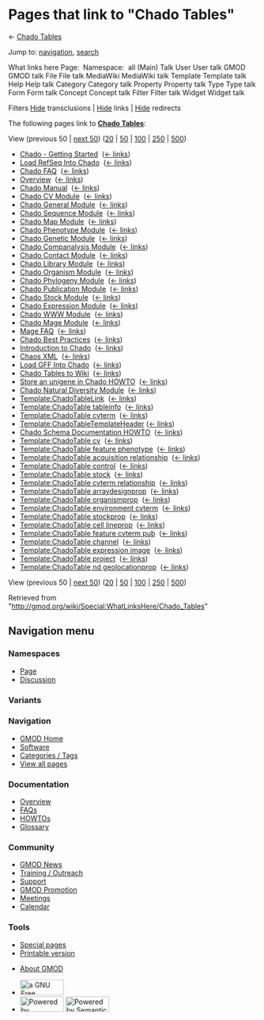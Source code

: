<div id="mw-page-base" class="noprint">

</div>

<div id="mw-head-base" class="noprint">

</div>

<div id="content" class="mw-body" role="main">

<span id="top"></span>

<div id="mw-js-message" style="display:none;">

</div>



# <span dir="auto">Pages that link to "Chado Tables"</span>

<div id="bodyContent">

<div id="contentSub">

← [Chado Tables](/wiki/Chado_Tables "Chado Tables")

</div>

<div id="jump-to-nav" class="mw-jump">

Jump to: [navigation](#mw-navigation), [search](#p-search)

</div>

<div id="mw-content-text">

What links here Page:  Namespace:  all (Main) Talk User User talk GMOD
GMOD talk File File talk MediaWiki MediaWiki talk Template Template talk
Help Help talk Category Category talk Property Property talk Type Type
talk Form Form talk Concept Concept talk Filter Filter talk Widget
Widget talk

Filters
[Hide](/mediawiki/index.php?title=Special:WhatLinksHere/Chado_Tables&hidetrans=1 "Special:WhatLinksHere/Chado Tables")
transclusions \|
[Hide](/mediawiki/index.php?title=Special:WhatLinksHere/Chado_Tables&hidelinks=1 "Special:WhatLinksHere/Chado Tables")
links \|
[Hide](/mediawiki/index.php?title=Special:WhatLinksHere/Chado_Tables&hideredirs=1 "Special:WhatLinksHere/Chado Tables")
redirects

The following pages link to **[Chado
Tables](/wiki/Chado_Tables "Chado Tables")**:

View (previous 50 \| [next
50](/mediawiki/index.php?title=Special:WhatLinksHere/Chado_Tables&from=2151&back=0 "Special:WhatLinksHere/Chado Tables"))
([20](/mediawiki/index.php?title=Special:WhatLinksHere/Chado_Tables&limit=20 "Special:WhatLinksHere/Chado Tables")
\|
[50](/mediawiki/index.php?title=Special:WhatLinksHere/Chado_Tables&limit=50 "Special:WhatLinksHere/Chado Tables")
\|
[100](/mediawiki/index.php?title=Special:WhatLinksHere/Chado_Tables&limit=100 "Special:WhatLinksHere/Chado Tables")
\|
[250](/mediawiki/index.php?title=Special:WhatLinksHere/Chado_Tables&limit=250 "Special:WhatLinksHere/Chado Tables")
\|
[500](/mediawiki/index.php?title=Special:WhatLinksHere/Chado_Tables&limit=500 "Special:WhatLinksHere/Chado Tables"))

- [Chado - Getting
  Started](/wiki/Chado_-_Getting_Started "Chado - Getting Started") ‎
  <span class="mw-whatlinkshere-tools">([←
  links](/mediawiki/index.php?title=Special:WhatLinksHere&target=Chado+-+Getting+Started "Special:WhatLinksHere"))</span>
- [Load RefSeq Into
  Chado](/wiki/Load_RefSeq_Into_Chado "Load RefSeq Into Chado") ‎
  <span class="mw-whatlinkshere-tools">([←
  links](/mediawiki/index.php?title=Special:WhatLinksHere&target=Load+RefSeq+Into+Chado "Special:WhatLinksHere"))</span>
- [Chado FAQ](/wiki/Chado_FAQ "Chado FAQ") ‎
  <span class="mw-whatlinkshere-tools">([←
  links](/mediawiki/index.php?title=Special:WhatLinksHere&target=Chado+FAQ "Special:WhatLinksHere"))</span>
- [Overview](/wiki/Overview "Overview") ‎
  <span class="mw-whatlinkshere-tools">([←
  links](/mediawiki/index.php?title=Special:WhatLinksHere&target=Overview "Special:WhatLinksHere"))</span>
- [Chado Manual](/wiki/Chado_Manual "Chado Manual") ‎
  <span class="mw-whatlinkshere-tools">([←
  links](/mediawiki/index.php?title=Special:WhatLinksHere&target=Chado+Manual "Special:WhatLinksHere"))</span>
- [Chado CV Module](/wiki/Chado_CV_Module "Chado CV Module") ‎
  <span class="mw-whatlinkshere-tools">([←
  links](/mediawiki/index.php?title=Special:WhatLinksHere&target=Chado+CV+Module "Special:WhatLinksHere"))</span>
- [Chado General
  Module](/wiki/Chado_General_Module "Chado General Module") ‎
  <span class="mw-whatlinkshere-tools">([←
  links](/mediawiki/index.php?title=Special:WhatLinksHere&target=Chado+General+Module "Special:WhatLinksHere"))</span>
- [Chado Sequence
  Module](/wiki/Chado_Sequence_Module "Chado Sequence Module") ‎
  <span class="mw-whatlinkshere-tools">([←
  links](/mediawiki/index.php?title=Special:WhatLinksHere&target=Chado+Sequence+Module "Special:WhatLinksHere"))</span>
- [Chado Map Module](/wiki/Chado_Map_Module "Chado Map Module") ‎
  <span class="mw-whatlinkshere-tools">([←
  links](/mediawiki/index.php?title=Special:WhatLinksHere&target=Chado+Map+Module "Special:WhatLinksHere"))</span>
- [Chado Phenotype
  Module](/wiki/Chado_Phenotype_Module "Chado Phenotype Module") ‎
  <span class="mw-whatlinkshere-tools">([←
  links](/mediawiki/index.php?title=Special:WhatLinksHere&target=Chado+Phenotype+Module "Special:WhatLinksHere"))</span>
- [Chado Genetic
  Module](/wiki/Chado_Genetic_Module "Chado Genetic Module") ‎
  <span class="mw-whatlinkshere-tools">([←
  links](/mediawiki/index.php?title=Special:WhatLinksHere&target=Chado+Genetic+Module "Special:WhatLinksHere"))</span>
- [Chado Companalysis
  Module](/wiki/Chado_Companalysis_Module "Chado Companalysis Module") ‎
  <span class="mw-whatlinkshere-tools">([←
  links](/mediawiki/index.php?title=Special:WhatLinksHere&target=Chado+Companalysis+Module "Special:WhatLinksHere"))</span>
- [Chado Contact
  Module](/wiki/Chado_Contact_Module "Chado Contact Module") ‎
  <span class="mw-whatlinkshere-tools">([←
  links](/mediawiki/index.php?title=Special:WhatLinksHere&target=Chado+Contact+Module "Special:WhatLinksHere"))</span>
- [Chado Library
  Module](/wiki/Chado_Library_Module "Chado Library Module") ‎
  <span class="mw-whatlinkshere-tools">([←
  links](/mediawiki/index.php?title=Special:WhatLinksHere&target=Chado+Library+Module "Special:WhatLinksHere"))</span>
- [Chado Organism
  Module](/wiki/Chado_Organism_Module "Chado Organism Module") ‎
  <span class="mw-whatlinkshere-tools">([←
  links](/mediawiki/index.php?title=Special:WhatLinksHere&target=Chado+Organism+Module "Special:WhatLinksHere"))</span>
- [Chado Phylogeny
  Module](/wiki/Chado_Phylogeny_Module "Chado Phylogeny Module") ‎
  <span class="mw-whatlinkshere-tools">([←
  links](/mediawiki/index.php?title=Special:WhatLinksHere&target=Chado+Phylogeny+Module "Special:WhatLinksHere"))</span>
- [Chado Publication
  Module](/wiki/Chado_Publication_Module "Chado Publication Module") ‎
  <span class="mw-whatlinkshere-tools">([←
  links](/mediawiki/index.php?title=Special:WhatLinksHere&target=Chado+Publication+Module "Special:WhatLinksHere"))</span>
- [Chado Stock Module](/wiki/Chado_Stock_Module "Chado Stock Module") ‎
  <span class="mw-whatlinkshere-tools">([←
  links](/mediawiki/index.php?title=Special:WhatLinksHere&target=Chado+Stock+Module "Special:WhatLinksHere"))</span>
- [Chado Expression
  Module](/wiki/Chado_Expression_Module "Chado Expression Module") ‎
  <span class="mw-whatlinkshere-tools">([←
  links](/mediawiki/index.php?title=Special:WhatLinksHere&target=Chado+Expression+Module "Special:WhatLinksHere"))</span>
- [Chado WWW Module](/wiki/Chado_WWW_Module "Chado WWW Module") ‎
  <span class="mw-whatlinkshere-tools">([←
  links](/mediawiki/index.php?title=Special:WhatLinksHere&target=Chado+WWW+Module "Special:WhatLinksHere"))</span>
- [Chado Mage Module](/wiki/Chado_Mage_Module "Chado Mage Module") ‎
  <span class="mw-whatlinkshere-tools">([←
  links](/mediawiki/index.php?title=Special:WhatLinksHere&target=Chado+Mage+Module "Special:WhatLinksHere"))</span>
- [Mage FAQ](/wiki/Mage_FAQ "Mage FAQ") ‎
  <span class="mw-whatlinkshere-tools">([←
  links](/mediawiki/index.php?title=Special:WhatLinksHere&target=Mage+FAQ "Special:WhatLinksHere"))</span>
- [Chado Best
  Practices](/wiki/Chado_Best_Practices "Chado Best Practices") ‎
  <span class="mw-whatlinkshere-tools">([←
  links](/mediawiki/index.php?title=Special:WhatLinksHere&target=Chado+Best+Practices "Special:WhatLinksHere"))</span>
- [Introduction to
  Chado](/wiki/Introduction_to_Chado "Introduction to Chado") ‎
  <span class="mw-whatlinkshere-tools">([←
  links](/mediawiki/index.php?title=Special:WhatLinksHere&target=Introduction+to+Chado "Special:WhatLinksHere"))</span>
- [Chaos XML](/wiki/Chaos_XML "Chaos XML") ‎
  <span class="mw-whatlinkshere-tools">([←
  links](/mediawiki/index.php?title=Special:WhatLinksHere&target=Chaos+XML "Special:WhatLinksHere"))</span>
- [Load GFF Into Chado](/wiki/Load_GFF_Into_Chado "Load GFF Into Chado")
  ‎ <span class="mw-whatlinkshere-tools">([←
  links](/mediawiki/index.php?title=Special:WhatLinksHere&target=Load+GFF+Into+Chado "Special:WhatLinksHere"))</span>
- [Chado Tables to
  Wiki](/wiki/Chado_Tables_to_Wiki "Chado Tables to Wiki") ‎
  <span class="mw-whatlinkshere-tools">([←
  links](/mediawiki/index.php?title=Special:WhatLinksHere&target=Chado+Tables+to+Wiki "Special:WhatLinksHere"))</span>
- [Store an unigene in Chado
  HOWTO](/wiki/Store_an_unigene_in_Chado_HOWTO "Store an unigene in Chado HOWTO")
  ‎ <span class="mw-whatlinkshere-tools">([←
  links](/mediawiki/index.php?title=Special:WhatLinksHere&target=Store+an+unigene+in+Chado+HOWTO "Special:WhatLinksHere"))</span>
- [Chado Natural Diversity
  Module](/wiki/Chado_Natural_Diversity_Module "Chado Natural Diversity Module")
  ‎ <span class="mw-whatlinkshere-tools">([←
  links](/mediawiki/index.php?title=Special:WhatLinksHere&target=Chado+Natural+Diversity+Module "Special:WhatLinksHere"))</span>
- [Template:ChadoTableLink](/wiki/Template:ChadoTableLink "Template:ChadoTableLink")
  ‎ <span class="mw-whatlinkshere-tools">([←
  links](/mediawiki/index.php?title=Special:WhatLinksHere&target=Template%3AChadoTableLink "Special:WhatLinksHere"))</span>
- [Template:ChadoTable
  tableinfo](/wiki/Template:ChadoTable_tableinfo "Template:ChadoTable tableinfo")
  ‎ <span class="mw-whatlinkshere-tools">([←
  links](/mediawiki/index.php?title=Special:WhatLinksHere&target=Template%3AChadoTable+tableinfo "Special:WhatLinksHere"))</span>
- [Template:ChadoTable
  cvterm](/wiki/Template:ChadoTable_cvterm "Template:ChadoTable cvterm")
  ‎ <span class="mw-whatlinkshere-tools">([←
  links](/mediawiki/index.php?title=Special:WhatLinksHere&target=Template%3AChadoTable+cvterm "Special:WhatLinksHere"))</span>
- [Template:ChadoTableTemplateHeader](/wiki/Template:ChadoTableTemplateHeader "Template:ChadoTableTemplateHeader")
  ‎ <span class="mw-whatlinkshere-tools">([←
  links](/mediawiki/index.php?title=Special:WhatLinksHere&target=Template%3AChadoTableTemplateHeader "Special:WhatLinksHere"))</span>
- [Chado Schema Documentation
  HOWTO](/wiki/Chado_Schema_Documentation_HOWTO "Chado Schema Documentation HOWTO")
  ‎ <span class="mw-whatlinkshere-tools">([←
  links](/mediawiki/index.php?title=Special:WhatLinksHere&target=Chado+Schema+Documentation+HOWTO "Special:WhatLinksHere"))</span>
- [Template:ChadoTable
  cv](/wiki/Template:ChadoTable_cv "Template:ChadoTable cv") ‎
  <span class="mw-whatlinkshere-tools">([←
  links](/mediawiki/index.php?title=Special:WhatLinksHere&target=Template%3AChadoTable+cv "Special:WhatLinksHere"))</span>
- [Template:ChadoTable feature
  phenotype](/wiki/Template:ChadoTable_feature_phenotype "Template:ChadoTable feature phenotype")
  ‎ <span class="mw-whatlinkshere-tools">([←
  links](/mediawiki/index.php?title=Special:WhatLinksHere&target=Template%3AChadoTable+feature+phenotype "Special:WhatLinksHere"))</span>
- [Template:ChadoTable acquisition
  relationship](/wiki/Template:ChadoTable_acquisition_relationship "Template:ChadoTable acquisition relationship")
  ‎ <span class="mw-whatlinkshere-tools">([←
  links](/mediawiki/index.php?title=Special:WhatLinksHere&target=Template%3AChadoTable+acquisition+relationship "Special:WhatLinksHere"))</span>
- [Template:ChadoTable
  control](/wiki/Template:ChadoTable_control "Template:ChadoTable control")
  ‎ <span class="mw-whatlinkshere-tools">([←
  links](/mediawiki/index.php?title=Special:WhatLinksHere&target=Template%3AChadoTable+control "Special:WhatLinksHere"))</span>
- [Template:ChadoTable
  stock](/wiki/Template:ChadoTable_stock "Template:ChadoTable stock") ‎
  <span class="mw-whatlinkshere-tools">([←
  links](/mediawiki/index.php?title=Special:WhatLinksHere&target=Template%3AChadoTable+stock "Special:WhatLinksHere"))</span>
- [Template:ChadoTable cvterm
  relationship](/wiki/Template:ChadoTable_cvterm_relationship "Template:ChadoTable cvterm relationship")
  ‎ <span class="mw-whatlinkshere-tools">([←
  links](/mediawiki/index.php?title=Special:WhatLinksHere&target=Template%3AChadoTable+cvterm+relationship "Special:WhatLinksHere"))</span>
- [Template:ChadoTable
  arraydesignprop](/wiki/Template:ChadoTable_arraydesignprop "Template:ChadoTable arraydesignprop")
  ‎ <span class="mw-whatlinkshere-tools">([←
  links](/mediawiki/index.php?title=Special:WhatLinksHere&target=Template%3AChadoTable+arraydesignprop "Special:WhatLinksHere"))</span>
- [Template:ChadoTable
  organismprop](/wiki/Template:ChadoTable_organismprop "Template:ChadoTable organismprop")
  ‎ <span class="mw-whatlinkshere-tools">([←
  links](/mediawiki/index.php?title=Special:WhatLinksHere&target=Template%3AChadoTable+organismprop "Special:WhatLinksHere"))</span>
- [Template:ChadoTable environment
  cvterm](/wiki/Template:ChadoTable_environment_cvterm "Template:ChadoTable environment cvterm")
  ‎ <span class="mw-whatlinkshere-tools">([←
  links](/mediawiki/index.php?title=Special:WhatLinksHere&target=Template%3AChadoTable+environment+cvterm "Special:WhatLinksHere"))</span>
- [Template:ChadoTable
  stockprop](/wiki/Template:ChadoTable_stockprop "Template:ChadoTable stockprop")
  ‎ <span class="mw-whatlinkshere-tools">([←
  links](/mediawiki/index.php?title=Special:WhatLinksHere&target=Template%3AChadoTable+stockprop "Special:WhatLinksHere"))</span>
- [Template:ChadoTable cell
  lineprop](/wiki/Template:ChadoTable_cell_lineprop "Template:ChadoTable cell lineprop")
  ‎ <span class="mw-whatlinkshere-tools">([←
  links](/mediawiki/index.php?title=Special:WhatLinksHere&target=Template%3AChadoTable+cell+lineprop "Special:WhatLinksHere"))</span>
- [Template:ChadoTable feature cvterm
  pub](/wiki/Template:ChadoTable_feature_cvterm_pub "Template:ChadoTable feature cvterm pub")
  ‎ <span class="mw-whatlinkshere-tools">([←
  links](/mediawiki/index.php?title=Special:WhatLinksHere&target=Template%3AChadoTable+feature+cvterm+pub "Special:WhatLinksHere"))</span>
- [Template:ChadoTable
  channel](/wiki/Template:ChadoTable_channel "Template:ChadoTable channel")
  ‎ <span class="mw-whatlinkshere-tools">([←
  links](/mediawiki/index.php?title=Special:WhatLinksHere&target=Template%3AChadoTable+channel "Special:WhatLinksHere"))</span>
- [Template:ChadoTable expression
  image](/wiki/Template:ChadoTable_expression_image "Template:ChadoTable expression image")
  ‎ <span class="mw-whatlinkshere-tools">([←
  links](/mediawiki/index.php?title=Special:WhatLinksHere&target=Template%3AChadoTable+expression+image "Special:WhatLinksHere"))</span>
- [Template:ChadoTable
  project](/wiki/Template:ChadoTable_project "Template:ChadoTable project")
  ‎ <span class="mw-whatlinkshere-tools">([←
  links](/mediawiki/index.php?title=Special:WhatLinksHere&target=Template%3AChadoTable+project "Special:WhatLinksHere"))</span>
- [Template:ChadoTable nd
  geolocationprop](/wiki/Template:ChadoTable_nd_geolocationprop "Template:ChadoTable nd geolocationprop")
  ‎ <span class="mw-whatlinkshere-tools">([←
  links](/mediawiki/index.php?title=Special:WhatLinksHere&target=Template%3AChadoTable+nd+geolocationprop "Special:WhatLinksHere"))</span>

View (previous 50 \| [next
50](/mediawiki/index.php?title=Special:WhatLinksHere/Chado_Tables&from=2151&back=0 "Special:WhatLinksHere/Chado Tables"))
([20](/mediawiki/index.php?title=Special:WhatLinksHere/Chado_Tables&limit=20 "Special:WhatLinksHere/Chado Tables")
\|
[50](/mediawiki/index.php?title=Special:WhatLinksHere/Chado_Tables&limit=50 "Special:WhatLinksHere/Chado Tables")
\|
[100](/mediawiki/index.php?title=Special:WhatLinksHere/Chado_Tables&limit=100 "Special:WhatLinksHere/Chado Tables")
\|
[250](/mediawiki/index.php?title=Special:WhatLinksHere/Chado_Tables&limit=250 "Special:WhatLinksHere/Chado Tables")
\|
[500](/mediawiki/index.php?title=Special:WhatLinksHere/Chado_Tables&limit=500 "Special:WhatLinksHere/Chado Tables"))

</div>

<div class="printfooter">

Retrieved from
"<http://gmod.org/wiki/Special:WhatLinksHere/Chado_Tables>"

</div>

<div id="catlinks" class="catlinks catlinks-allhidden">

</div>

<div class="visualClear">

</div>

</div>

</div>

<div id="mw-navigation">

## Navigation menu

<div id="mw-head">



<div id="left-navigation">

<div id="p-namespaces" class="vectorTabs" role="navigation"
aria-labelledby="p-namespaces-label">

### Namespaces

- <span id="ca-nstab-main"><a href="/wiki/Chado_Tables" accesskey="c"
  title="View the content page [c]">Page</a></span>
- <span id="ca-talk"><a href="/wiki/Talk:Chado_Tables" accesskey="t"
  title="Discussion about the content page [t]">Discussion</a></span>

</div>

<div id="p-variants" class="vectorMenu emptyPortlet" role="navigation"
aria-labelledby="p-variants-label">

### 

### Variants[](#)

<div class="menu">

</div>

</div>

</div>

<div id="right-navigation">





</div>



</div>

</div>

</div>

<div id="mw-panel">

<div id="p-logo" role="banner">

<a href="/wiki/Main_Page"
style="background-image: url(http://gmod.org/images/GMOD-cogs.png);"
title="Visit the main page"></a>

</div>

<div id="p-Navigation" class="portal" role="navigation"
aria-labelledby="p-Navigation-label">

### Navigation

<div class="body">

- <span id="n-GMOD-Home">[GMOD Home](/wiki/Main_Page)</span>
- <span id="n-Software">[Software](/wiki/GMOD_Components)</span>
- <span id="n-Categories-.2F-Tags">[Categories /
  Tags](/wiki/Categories)</span>
- <span id="n-View-all-pages">[View all
  pages](/wiki/Special:AllPages)</span>

</div>

</div>

<div id="p-Documentation" class="portal" role="navigation"
aria-labelledby="p-Documentation-label">

### Documentation

<div class="body">

- <span id="n-Overview">[Overview](/wiki/Overview)</span>
- <span id="n-FAQs">[FAQs](/wiki/Category:FAQ)</span>
- <span id="n-HOWTOs">[HOWTOs](/wiki/Category:HOWTO)</span>
- <span id="n-Glossary">[Glossary](/wiki/Glossary)</span>

</div>

</div>

<div id="p-Community" class="portal" role="navigation"
aria-labelledby="p-Community-label">

### Community

<div class="body">

- <span id="n-GMOD-News">[GMOD News](/wiki/GMOD_News)</span>
- <span id="n-Training-.2F-Outreach">[Training /
  Outreach](/wiki/Training_and_Outreach)</span>
- <span id="n-Support">[Support](/wiki/Support)</span>
- <span id="n-GMOD-Promotion">[GMOD
  Promotion](/wiki/GMOD_Promotion)</span>
- <span id="n-Meetings">[Meetings](/wiki/Meetings)</span>
- <span id="n-Calendar">[Calendar](/wiki/Calendar)</span>

</div>

</div>

<div id="p-tb" class="portal" role="navigation"
aria-labelledby="p-tb-label">

### Tools

<div class="body">

- <span id="t-specialpages"><a href="/wiki/Special:SpecialPages" accesskey="q"
  title="A list of all special pages [q]">Special pages</a></span>
- <span id="t-print"><a
  href="/mediawiki/index.php?title=Special:WhatLinksHere/Chado_Tables&amp;printable=yes"
  rel="alternate" accesskey="p"
  title="Printable version of this page [p]">Printable version</a></span>

</div>

</div>

</div>

</div>

<div id="footer" role="contentinfo">

- <span id="footer-places-about">[About
  GMOD](/wiki/GMOD:About "GMOD:About")</span>

<!-- -->

- <span id="footer-copyrightico">[<img src="http://www.gnu.org/graphics/gfdl-logo-small.png" width="88"
  height="31" alt="a GNU Free Documentation License" />](http://www.gnu.org/licenses/fdl-1.3.html)</span>
- <span id="footer-poweredbyico">[<img src="/mediawiki/skins/common/images/poweredby_mediawiki_88x31.png"
  width="88" height="31" alt="Powered by MediaWiki" />](//www.mediawiki.org/)
  [<img
  src="/mediawiki/extensions/SemanticMediaWiki/includes/../resources/images/smw_button.png"
  width="88" height="31" alt="Powered by Semantic MediaWiki" />](https://www.semantic-mediawiki.org/wiki/Semantic_MediaWiki)</span>

<div style="clear:both">

</div>

</div>
